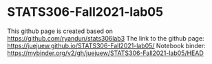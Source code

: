 # STATS306-Fall2021-lab05

This github page is created based on https://github.com/ryandun/stats306lab3
The link to the github page: https://juejuew.github.io/STATS306-Fall2021-lab05/
Notebook binder: https://mybinder.org/v2/gh/juejuew/STATS306-Fall2021-lab05/HEAD
